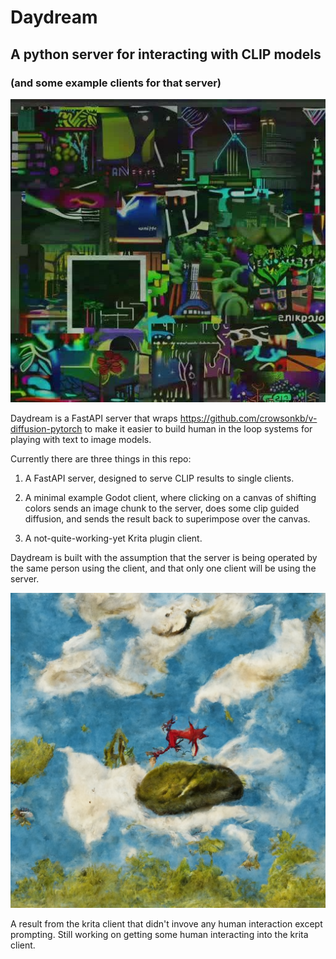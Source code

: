 # Daydream
## A python server for interacting with CLIP models
### (and some example clients for that server)

![Godot client after a whole lot of CLIP](https://github.com/simonmnash/daydream_api/blob/main/examples/512.jpg)

Daydream is a FastAPI server that wraps https://github.com/crowsonkb/v-diffusion-pytorch to make it easier to build human in the loop systems for playing with text to image models.

Currently there are three things in this repo:

1) A FastAPI server, designed to serve CLIP results to single clients. 

2) A minimal example Godot client, where clicking on a canvas of shifting colors sends an image chunk to the server, does some clip guided diffusion, and sends the result back to superimpose over the canvas.

3) A not-quite-working-yet Krita plugin client.

Daydream is built with the assumption that the server is being operated by the same person using the client, and that only one client will be using the server.

![Result from a Krita Client](https://github.com/simonmnash/daydream_api/blob/main/examples/carefreedragonintheskyabovethemossystoneroccoco.png)

A result from the krita client that didn't invove any human interaction except prompting. Still working on getting some human interacting into the krita client.

